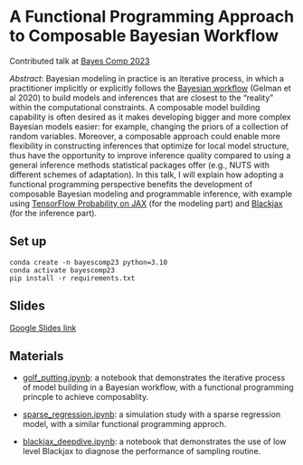 # A Functional Programming Approach to Composable Bayesian Workflow

Contributed talk at [Bayes Comp 2023](https://bayescomp2023.com/)

_Abstract_:
Bayesian modeling in practice is an iterative process, in which a practitioner implicitly or explicitly follows the [Bayesian workflow](https://arxiv.org/abs/2011.01808) (Gelman et al 2020) to build models and inferences that are closest to the “reality” within the computational constraints. A composable model building capability is often desired as it makes developing bigger and more complex Bayesian models easier: for example, changing the priors of a collection of random variables. Moreover, a composable approach could enable more flexibility in constructing inferences that optimize for local model structure, thus have the opportunity to improve inference quality compared to using a general inference methods statistical packages offer (e.g., NUTS with different schemes of adaptation). In this talk, I will explain how adopting a functional programming perspective benefits the development of composable Bayesian modeling and programmable inference, with example using [TensorFlow Probability on JAX](https://www.tensorflow.org/probability/examples/TensorFlow_Probability_on_JAX) (for the modeling part) and [Blackjax](https://blackjax-devs.github.io/blackjax/) (for the inference part).

## Set up
```shell
conda create -n bayescomp23 python=3.10
conda activate bayescomp23
pip install -r requirements.txt
```

## Slides
[Google Slides link](https://docs.google.com/presentation/d/1Fa2QEeFTo22AatybSiu9MeA6bF1kRq5JGVsF4W6BHa4/edit?usp=sharing&resourcekey=0-8DO5WGkp59q-K9RW7YUwSw)

## Materials

- [golf_putting.ipynb](https://github.com/junpenglao/functionalbayes/blob/main/golf_putting.ipynb): a notebook that demonstrates the iterative process of model building in a Bayesian workflow, with a functional programming princple to achieve composablity.

- [sparse_regression.ipynb](https://github.com/junpenglao/functionalbayes/blob/main/sparse_regression.ipynb): a simulation study with a sparse regression model, with a similar functional programming approch.

- [blackjax_deepdive.ipynb](https://github.com/junpenglao/functionalbayes/blob/main/blackjax_deepdive.ipynb): a notebook that demonstrates the use of low level Blackjax to diagnose the performance of sampling routine.